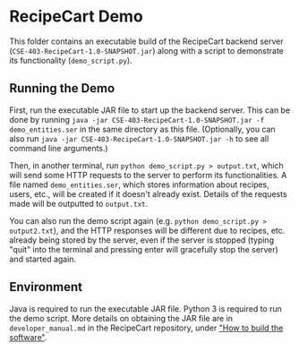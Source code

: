 # RecipeCart Demo
This folder contains an executable build of the RecipeCart backend server (`CSE-403-RecipeCart-1.0-SNAPSHOT.jar`) along with a script to demonstrate its functionality (`demo_script.py`).

## Running the Demo
First, run the executable JAR file to start up the backend server. This can be done by running `java -jar CSE-403-RecipeCart-1.0-SNAPSHOT.jar -f demo_entities.ser` in the same directory as this file. (Optionally, you can also run `java -jar CSE-403-RecipeCart-1.0-SNAPSHOT.jar -h` to see all command line arguments.)

Then, in another terminal, run `python demo_script.py > output.txt`, which will send some HTTP requests to the server to perform its functionalities. A file named `demo_entities.ser`, which stores information about recipes, users, etc., will be created if it doesn't already exist. Details of the requests made will be outputted to `output.txt`.

You can also run the demo script again (e.g. `python demo_script.py > output2.txt`), and the HTTP responses will be different due to recipes, etc. already being stored by the server, even if the server is stopped (typing "quit" into the terminal and pressing enter will gracefully stop the server) and started again.

## Environment
Java is required to run the executable JAR file. Python 3 is required to run the demo script. More details on obtaining the JAR file are in `developer_manual.md` in the RecipeCart repository, under ["How to build the software"](https://github.com/jteng2/CSE-403-RecipeCart/blob/main/developer_manual.md#how-to-build-the-software).